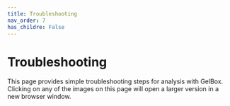 ```yaml
---
title: Troubleshooting
nav_order: 7
has_childre: False
---
```


# Troubleshooting

This page provides simple troubleshooting steps for analysis with GelBox. Clicking on any of the images on this page will open a larger version in a new browser window.

